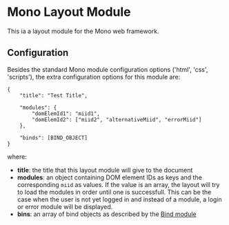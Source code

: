 Mono Layout Module
==================

This ia a layout module for the Mono web framework.

Configuration
-------------

Besides the standard Mono module configuration options ('html', 'css', 'scripts'), the extra configuration options for this module are:

```
{
    "title": "Test Title",

    "modules": {
        "domElemId1": "miid1",
        "domElemId2": ["miid2", "alternativeMiid", "errorMiid"]
    },

    "binds": [BIND_OBJECT]
}
```

where:

  * **title**: the title that this layout module will give to the document
  * **modules**: an object containing DOM element IDs as keys and the corresponding `miid` as values. If the value is an array, the layout will try to load the modules in order until one is successfull. This can be the case when the user is not yet logged in and instead of a module, a login or error module will be displayed.
  * **bins**: an array of bind objects as described by the [Bind module](https://github.com/adioo/bind)

